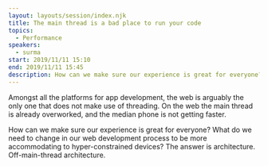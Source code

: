 ```yaml
---
layout: layouts/session/index.njk
title: The main thread is a bad place to run your code
topics:
  - Performance
speakers:
  - surma
start: 2019/11/11 15:10
end: 2019/11/11 15:45
description: How can we make sure our experience is great for everyone? What do we need to change in our web development process to be more accommodating to hyper-constrained devices? The answer is architecture…
---
```


Amongst all the platforms for app development, the web is arguably the only one that does not make use of threading. On the web the main thread is already overworked, and the median phone is not getting faster.

How can we make sure our experience is great for everyone? What do we need to change in our web development process to be more accommodating to hyper-constrained devices? The answer is architecture. Off-main-thread architecture.
